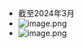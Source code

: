 - 截至2024年3月
- ![image.png](../assets/image_1711031060211_0.png)
- ![image.png](../assets/image_1711031080893_0.png)